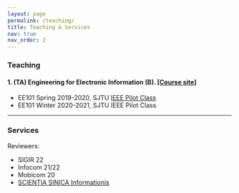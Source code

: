 ```yaml
---
layout: page
permalink: /teaching/
title: Teaching & Services
nav: true
nav_order: 2
---
```


### Teaching

#### 1. (TA) Engineering for Electronic Information (B). [[Course site]](https://www.cs.sjtu.edu.cn/~wang-xb/ieei/index.html)
-  EE101 Spring 2019-2020, SJTU [IEEE Pilot Class](https://english.seiee.sjtu.edu.cn/english/info/8338.htm)
-  EE101 Winter 2020-2021, SJTU IEEE Pilot Class

---

### Services

Reviewers:
- SIGIR 22
- Infocom 21/22
- Mobicom 20
- [SCIENTIA SINICA Informationis](http://infocn.scichina.com)